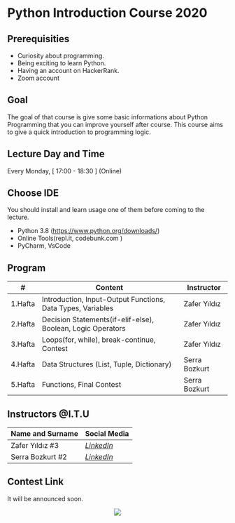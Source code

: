 # Python Introduction Course 2020

## Prerequisities

 - Curiosity about programming.
 - Being exciting to learn Python.
 - Having an account on HackerRank.
 - Zoom account

## Goal

The goal of that course is give some basic informations about Python Programming that you can improve yourself after course. This course aims to give a quick introduction to programming logic.

## Lecture Day and Time

Every Monday, [ 17:00 - 18:30 ] (Online)

## Choose IDE

You should install and learn usage one of them before coming to the lecture.
 - Python 3.8 (https://www.python.org/downloads/)
 - Online Tools(repl.it, codebunk.com )
 - PyCharm, VsCode

## Program

|     #           |Content                          | Instructor                        
|----------------|-------------------------------|-----------------------------|
| 1.Hafta | Introduction, Input-Output Functions, Data Types, Variables | Zafer Yıldız 
| 2.Hafta | Decision Statements(if-elif-else), Boolean, Logic Operators | Zafer Yıldız
| 3.Hafta | Loops(for, while), break-continue, Contest | Zafer Yıldız
| 4.Hafta | Data Structures (List, Tuple, Dictionary) | Serra Bozkurt
| 5.Hafta | Functions, Final Contest| Serra Bozkurt


## Instructors @I.T.U

| Name and Surname | Social Media |
|--|--|
| Zafer Yıldız #3 | [*LinkedIn*](https://www.linkedin.com/in/zafryldz/) |
| Serra Bozkurt #2 | [*LinkedIn*](https://www.linkedin.com/in/serra-bozkurt-6308401a3/) |

## Contest Link

It will be announced soon.


<p align="center">
  <a href="//ituacm.com" target="_blank">
    <img src="https://ituacm.com/wp-content/uploads/2017/08/itu-logo.png">
  </a>
</p>
